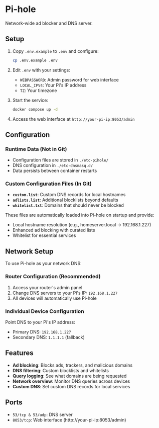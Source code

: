 # Pi-hole

Network-wide ad blocker and DNS server.

## Setup

1. Copy `.env.example` to `.env` and configure:
   ```bash
   cp .env.example .env
   ```

2. Edit `.env` with your settings:
   - `WEBPASSWORD`: Admin password for web interface
   - `LOCAL_IPV4`: Your Pi's IP address
   - `TZ`: Your timezone

3. Start the service:
   ```bash
   docker compose up -d
   ```

4. Access the web interface at `http://your-pi-ip:8053/admin`

## Configuration

### Runtime Data (Not in Git)
- Configuration files are stored in `./etc-pihole/`
- DNS configuration in `./etc-dnsmasq.d/`
- Data persists between container restarts

### Custom Configuration Files (In Git)
- **`custom.list`**: Custom DNS records for local hostnames
- **`adlists.list`**: Additional blocklists beyond defaults
- **`whitelist.txt`**: Domains that should never be blocked

These files are automatically loaded into Pi-hole on startup and provide:
- Local hostname resolution (e.g., homeserver.local → 192.168.1.227)
- Enhanced ad blocking with curated lists
- Whitelist for essential services

## Network Setup

To use Pi-hole as your network DNS:

### Router Configuration (Recommended)
1. Access your router's admin panel
2. Change DNS servers to your Pi's IP: `192.168.1.227`
3. All devices will automatically use Pi-hole

### Individual Device Configuration
Point DNS to your Pi's IP address:
- Primary DNS: `192.168.1.227`
- Secondary DNS: `1.1.1.1` (fallback)

## Features

- **Ad blocking**: Blocks ads, trackers, and malicious domains
- **DNS filtering**: Custom blocklists and whitelists
- **Query logging**: See what domains are being requested
- **Network overview**: Monitor DNS queries across devices
- **Custom DNS**: Set custom DNS records for local services

## Ports

- `53/tcp & 53/udp`: DNS server
- `8053/tcp`: Web interface (http://your-pi-ip:8053/admin)
